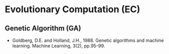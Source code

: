 # Evolutionary Computation (EC)

## Genetic Algorithm (GA)

* Goldberg, D.E. and Holland, J.H., 1988. Genetic algorithms and machine learning. Machine Learning, 3(2), pp.95-99.
